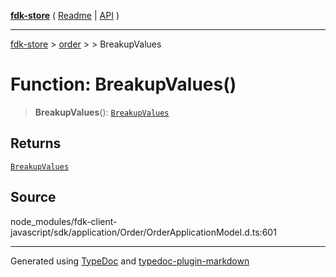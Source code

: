[**fdk-store**](../../../README.md) ( [Readme](../../../README.md) \| [API](../../../API.md) )

---

[fdk-store](../../../API.md) > [order](../../README.md) > [<internal>](../README.md) > BreakupValues

# Function: BreakupValues()

> **BreakupValues**(): [`BreakupValues`](../type-aliases/type-alias.BreakupValues.md)

## Returns

[`BreakupValues`](../type-aliases/type-alias.BreakupValues.md)

## Source

node_modules/fdk-client-javascript/sdk/application/Order/OrderApplicationModel.d.ts:601

---

Generated using [TypeDoc](https://typedoc.org/) and [typedoc-plugin-markdown](https://www.npmjs.com/package/typedoc-plugin-markdown)
